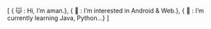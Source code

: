  [
 { 😽 : Hi, I’m aman.},
 { 💛 : I’m interested in Android & Web.},
 { 🌟 : I’m currently learning Java, Python...}
 ]
